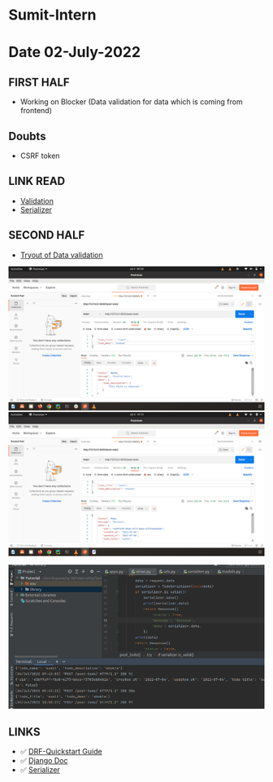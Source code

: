 # Sumit-Intern

# Date 02-July-2022

## FIRST HALF
- Working on Blocker (Data validation for data which is coming from frontend)

## Doubts
- CSRF token

## LINK READ
- [Validation](https://www.javatpoint.com/django-form-validation)
- [Serializer](https://www.javatpoint.com/create-rest-api-using-django-rest-framework)

## SECOND HALF

- [Tryout of Data validation](https://github.com/sp18-interns/Sumit-Intern/tree/main/Django_project/Tryout_project/Tutorial/library)


![alt text](error_msg_is_valid_method_for_serializer.png?raw=true)
![alt text](is_valid_method_for_serializer.png?raw=true)



![alt text](Runserver_console_output.png?raw=true)


## LINKS 
- ✅ [DRF-Quickstart Guide](https://www.django-rest-framework.org/tutorial/quickstart/#quickstart)
- ✅ [Django Doc](https://docs.djangoproject.com/en/4.0/topics/db/models/)
- ✅ [Serializer](https://www.django-rest-framework.org/tutorial/1-serialization/)

